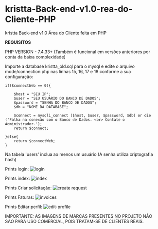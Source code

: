 # kristta-Back-end-v1.0-rea-do-Cliente-PHP
kristta Back-end v1.0 Área do Cliente feita em PHP

**REQUISITOS**

PHP VERSION - 7.4.33+
(Também é funcional em versões anteriores por conta da baixa complexidade)

Importe a database kristta_old.sql para o mysql e edite o arquivo mode/connection.php nas linhas 15, 16, 17 e 18 conforme a sua configuração:

```if($connectWeb == 0){```
```
    $host = "SEU IP";
    $user = "SEU USUÁRIO DO BANCO DE DADOS";
    $password = "SENHA DO BANCO DE DADOS";
    $db = "NOME DA DATABASE";

    $connect = mysqli_connect ($host, $user, $password, $db) or die ('Falha na conexão com o Banco de Dados. <br> Contate o Administrador.');
    return $connect;
    
}else{
    return $connectWeb;
}

```
Na tabela 'users' inclua ao menos um usuário (A senha utiliza criptografia hash)

Prints login:
![login](https://github.com/RodrigoChantel/kristta-client/assets/87919246/e24b1b31-ee6c-42e2-9566-5aa53cd20b50)


Prints index:
![index](https://github.com/RodrigoChantel/kristta-client/assets/87919246/863b0e50-3349-4690-ad11-cb9ac79b5f93)


Prints Criar solicitação:
![create request](https://github.com/RodrigoChantel/kristta-client/assets/87919246/97216252-e444-47db-b750-361a1fdb04bf)


Prints Faturas:
![invoices](https://github.com/RodrigoChantel/kristta-client/assets/87919246/76d10aca-728b-47d5-ba02-ad7f05cb42c8)


Prints Editar perfil:
![edit-profile](https://github.com/RodrigoChantel/kristta-client/assets/87919246/68e92f86-4f46-4cbb-8a24-84977d1429c2)


IMPORTANTE: AS IMAGENS DE MARCAS PRESENTES NO PROJETO NÃO SÃO PARA USO COMERCIAL, POIS TRATAM-SE DE CLIENTES REAIS.
